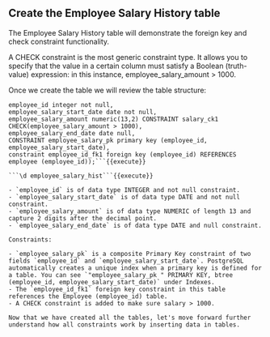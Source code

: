 ## Create the Employee Salary History table

The Employee Salary History table will demonstrate the foreign key and check constraint functionality.

A CHECK constraint is the most generic constraint type. It allows you to specify that the value in a certain column must satisfy a Boolean (truth-value) expression: in this instance, employee_salary_amount > 1000.

Once we create the table we will review the table structure:

```CREATE TABLE employee_salary_hist (
employee_id integer not null,
employee_salary_start_date date not null,
employee_salary_amount numeric(13,2) CONSTRAINT salary_ck1
CHECK(employee_salary_amount > 1000),
employee_salary_end_date date null,
CONSTRAINT employee_salary_pk primary key (employee_id,
employee_salary_start_date),
constraint employee_id_fk1 foreign key (employee_id) REFERENCES
employee (employee_id));```{{execute}}

```\d employee_salary_hist```{{execute}}

- `employee_id` is of data type INTEGER and not null constraint.
- `employee_salary_start_date` is of data type DATE and not null constraint.
- `employee_salary_amount` is of data type NUMERIC of length 13 and capture 2 digits after the decimal point.
- `employee_salary_end_date` is of data type DATE and null constraint.

Constraints:

- `employee_salary_pk` is a composite Primary Key constraint of two fields `employee_id` and `employee_salary_start_date`. PostgreSQL automatically creates a unique index when a primary key is defined for a table. You can see `"employee_salary_pk " PRIMARY KEY, btree (employee_id, employee_salary_start_date)` under Indexes.
- The `employee_id_fk1` foreign key constraint in this table references the Employee (employee_id) table.
- A CHECK constraint is added to make sure salary > 1000.

Now that we have created all the tables, let's move forward further understand how all constraints work by inserting data in tables.
